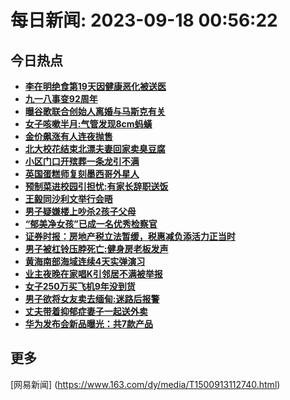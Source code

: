 
# 每日新闻: 2023-09-18 00:56:22
## 今日热点

- **[李在明绝食第19天因健康恶化被送医](https://www.163.com/search?keyword=%E6%9D%8E%E5%9C%A8%E6%98%8E%E7%BB%9D%E9%A3%9F%E7%AC%AC19%E5%A4%A9%E5%9B%A0%E5%81%A5%E5%BA%B7%E6%81%B6%E5%8C%96%E8%A2%AB%E9%80%81%E5%8C%BB)**
- **[九一八事变92周年](https://www.163.com/search?keyword=%E4%B9%9D%E4%B8%80%E5%85%AB%E4%BA%8B%E5%8F%9892%E5%91%A8%E5%B9%B4)**
- **[曝谷歌联合创始人离婚与马斯克有关](https://www.163.com/search?keyword=%E6%9B%9D%E8%B0%B7%E6%AD%8C%E8%81%94%E5%90%88%E5%88%9B%E5%A7%8B%E4%BA%BA%E7%A6%BB%E5%A9%9A%E4%B8%8E%E9%A9%AC%E6%96%AF%E5%85%8B%E6%9C%89%E5%85%B3)**
- **[女子咳嗽半月:气管发现8cm蚂蟥](https://www.163.com/search?keyword=%E5%A5%B3%E5%AD%90%E5%92%B3%E5%97%BD%E5%8D%8A%E6%9C%88+%E6%B0%94%E7%AE%A1%E5%8F%91%E7%8E%B08cm%E8%9A%82%E8%9F%A5)**
- **[金价飙涨有人连夜抛售](https://www.163.com/search?keyword=%E9%87%91%E4%BB%B7%E9%A3%99%E6%B6%A8%E6%9C%89%E4%BA%BA%E8%BF%9E%E5%A4%9C%E6%8A%9B%E5%94%AE)**
- **[北大校花结束北漂夫妻回家卖臭豆腐](https://www.163.com/search?keyword=%E5%8C%97%E5%A4%A7%E6%A0%A1%E8%8A%B1%E7%BB%93%E6%9D%9F%E5%8C%97%E6%BC%82%E5%A4%AB%E5%A6%BB%E5%9B%9E%E5%AE%B6%E5%8D%96%E8%87%AD%E8%B1%86%E8%85%90)**
- **[小区门口开殡葬一条龙引不满](https://www.163.com/search?keyword=%E5%B0%8F%E5%8C%BA%E9%97%A8%E5%8F%A3%E5%BC%80%E6%AE%A1%E8%91%AC%E4%B8%80%E6%9D%A1%E9%BE%99%E5%BC%95%E4%B8%8D%E6%BB%A1)**
- **[英国蛋糕师复刻墨西哥外星人](https://www.163.com/search?keyword=%E8%8B%B1%E5%9B%BD%E8%9B%8B%E7%B3%95%E5%B8%88%E5%A4%8D%E5%88%BB%E5%A2%A8%E8%A5%BF%E5%93%A5%E5%A4%96%E6%98%9F%E4%BA%BA)**
- **[预制菜进校园引担忧:有家长辞职送饭](https://www.163.com/search?keyword=%E9%A2%84%E5%88%B6%E8%8F%9C%E8%BF%9B%E6%A0%A1%E5%9B%AD%E5%BC%95%E6%8B%85%E5%BF%A7+%E6%9C%89%E5%AE%B6%E9%95%BF%E8%BE%9E%E8%81%8C%E9%80%81%E9%A5%AD)**
- **[王毅同沙利文举行会晤](https://www.163.com/search?keyword=%E7%8E%8B%E6%AF%85%E5%90%8C%E6%B2%99%E5%88%A9%E6%96%87%E4%B8%BE%E8%A1%8C%E4%BC%9A%E6%99%A4)**
- **[男子疑嫌楼上吵杀2孩子父母](https://www.163.com/search?keyword=%E7%94%B7%E5%AD%90%E7%96%91%E5%AB%8C%E6%A5%BC%E4%B8%8A%E5%90%B5%E6%9D%802%E5%AD%A9%E5%AD%90%E7%88%B6%E6%AF%8D)**
- **[“郁美净女孩”已成一名优秀检察官](https://www.163.com/search?keyword=%E2%80%9C%E9%83%81%E7%BE%8E%E5%87%80%E5%A5%B3%E5%AD%A9%E2%80%9D%E5%B7%B2%E6%88%90%E4%B8%80%E5%90%8D%E4%BC%98%E7%A7%80%E6%A3%80%E5%AF%9F%E5%AE%98)**
- **[证券时报：房地产税立法暂缓，税惠减负添活力正当时](https://www.163.com/search?keyword=%E8%AF%81%E5%88%B8%E6%97%B6%E6%8A%A5%EF%BC%9A%E6%88%BF%E5%9C%B0%E4%BA%A7%E7%A8%8E%E7%AB%8B%E6%B3%95%E6%9A%82%E7%BC%93%EF%BC%8C%E7%A8%8E%E6%83%A0%E5%87%8F%E8%B4%9F%E6%B7%BB%E6%B4%BB%E5%8A%9B%E6%AD%A3%E5%BD%93%E6%97%B6)**
- **[男子被杠铃压脖死亡:健身房老板发声](https://www.163.com/search?keyword=%E7%94%B7%E5%AD%90%E8%A2%AB%E6%9D%A0%E9%93%83%E5%8E%8B%E8%84%96%E6%AD%BB%E4%BA%A1+%E5%81%A5%E8%BA%AB%E6%88%BF%E8%80%81%E6%9D%BF%E5%8F%91%E5%A3%B0)**
- **[黄海南部海域连续4天实弹演习](https://www.163.com/search?keyword=%E9%BB%84%E6%B5%B7%E5%8D%97%E9%83%A8%E6%B5%B7%E5%9F%9F%E8%BF%9E%E7%BB%AD4%E5%A4%A9%E5%AE%9E%E5%BC%B9%E6%BC%94%E4%B9%A0)**
- **[业主夜晚在家唱K引邻居不满被举报](https://www.163.com/search?keyword=%E4%B8%9A%E4%B8%BB%E5%A4%9C%E6%99%9A%E5%9C%A8%E5%AE%B6%E5%94%B1K%E5%BC%95%E9%82%BB%E5%B1%85%E4%B8%8D%E6%BB%A1%E8%A2%AB%E4%B8%BE%E6%8A%A5)**
- **[女子250万买飞机9年没到货](https://www.163.com/search?keyword=%E5%A5%B3%E5%AD%90250%E4%B8%87%E4%B9%B0%E9%A3%9E%E6%9C%BA9%E5%B9%B4%E6%B2%A1%E5%88%B0%E8%B4%A7)**
- **[男子欲将女友卖去缅甸:迷路后报警](https://www.163.com/search?keyword=%E7%94%B7%E5%AD%90%E6%AC%B2%E5%B0%86%E5%A5%B3%E5%8F%8B%E5%8D%96%E5%8E%BB%E7%BC%85%E7%94%B8+%E8%BF%B7%E8%B7%AF%E5%90%8E%E6%8A%A5%E8%AD%A6)**
- **[丈夫带着抑郁症妻子一起送外卖](https://www.163.com/search?keyword=%E4%B8%88%E5%A4%AB%E5%B8%A6%E7%9D%80%E6%8A%91%E9%83%81%E7%97%87%E5%A6%BB%E5%AD%90%E4%B8%80%E8%B5%B7%E9%80%81%E5%A4%96%E5%8D%96)**
- **[华为发布会新品曝光：共7款产品](https://www.163.com/search?keyword=%E5%8D%8E%E4%B8%BA%E5%8F%91%E5%B8%83%E4%BC%9A%E6%96%B0%E5%93%81%E6%9B%9D%E5%85%89%EF%BC%9A%E5%85%B17%E6%AC%BE%E4%BA%A7%E5%93%81)**

## 更多
[网易新闻] (https://www.163.com/dy/media/T1500913112740.html)
